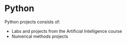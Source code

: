 # Python
Python projects consists of:

- Labs and projects from the Artificial Intelligence course
- Numerical methods projects
